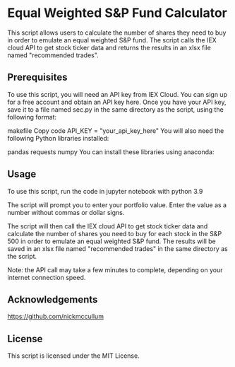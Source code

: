 # Equal Weighted S&P Fund Calculator

This script allows users to calculate the number of shares they need to buy in order to emulate an equal weighted S&P fund. The script calls the IEX cloud API to get stock ticker data and returns the results in an xlsx file named "recommended trades".

## Prerequisites

To use this script, you will need an API key from IEX Cloud. You can sign up for a free account and obtain an API key here. Once you have your API key, save it to a file named sec.py in the same directory as the script, using the following format:

makefile
Copy code
API_KEY = "your_api_key_here"
You will also need the following Python libraries installed:

pandas
requests
numpy
You can install these libraries using anaconda:


## Usage
To use this script, run the code in jupyter notebook with python 3.9

The script will prompt you to enter your portfolio value. Enter the value as a number without commas or dollar signs.

The script will then call the IEX cloud API to get stock ticker data and calculate the number of shares you need to buy for each stock in the S&P 500 in order to emulate an equal weighted S&P fund. The results will be saved in an xlsx file named "recommended trades" in the same directory as the script.

Note: the API call may take a few minutes to complete, depending on your internet connection speed.

## Acknowledgements 
https://github.com/nickmccullum

## License
This script is licensed under the MIT License.
